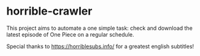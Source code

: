 # horrible-crawler

This project aims to automate a one simple task: check and download the latest episode of One Piece on a regular schedule.

Special thanks to https://horriblesubs.info/ for a greatest english subtitles!
